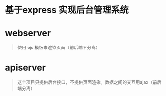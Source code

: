 # 基于express 实现后台管理系统

# webserver

> 使用 ejs 模板来渲染页面（前后端不分离）

# apiserver

> 这个项目只提供后台接口，不提供页面渲染。数据之间的交互用ajax（前后端分离）